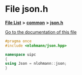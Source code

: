 

# File json.h

[**File List**](files.md) **>** [**common**](dir_fe04c8fb910be76d82cd33e795163b9b.md) **>** [**json.h**](json_8h.md)

[Go to the documentation of this file](json_8h.md)


```C++
#pragma once
#include <nlohmann/json.hpp>

namespace uipc
{
using Json = nlohmann::json;
}
```


